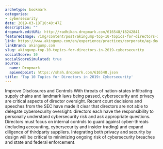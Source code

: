 ```yaml
---
archetype: bookmark
categories:
- cybersecurity
date: 2019-03-18T10:40:47Z
description: ""
dropmark.editURL: http://radhikan.dropmark.com/616548/18242841
featuredImage: /img/content/post/akingump-top-10-topics-for-directors-in-2019-cybersecurity.jpg
link: https://www.akingump.com/en/experience/practices/corporate/ag-deal-diary/top-10-topics-for-directors-in-2019-cybersecurity.html
linkBrand: akingump.com
slug: akingump-top-10-topics-for-directors-in-2019-cybersecurity
socialScore: 10
socialScoreSimulated: true
source:
  name: Dropmark
  apiendpoint: https://shah.dropmark.com/616548.json
title: 'Top 10 Topics for Directors in 2019: Cybersecurity'
---
```

Improve Disclosures and Controls
With threats of nation-states infiltrating supply chains and landmark laws being passed, cybersecurity and privacy are critical aspects of director oversight. Recent court decisions and speeches from the SEC have made it clear that directors are not able to delegate cybersecurity oversight: directors each have the responsibility to personally understand cybersecurity risk and ask appropriate questions. Directors must focus on internal controls to guard against cyber-threats (including accounting, cybersecurity and insider trading) and expand diligence of thirdparty suppliers. Integrating both privacy and security by design will be critical to minimizing ongoing risk of cybersecurity breaches and state and federal enforcement.

